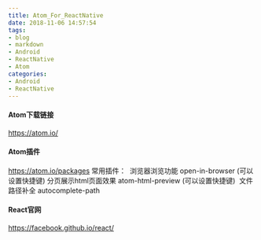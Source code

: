 ```yaml
---
title: Atom_For_ReactNative
date: 2018-11-06 14:57:54
tags:
- blog
- markdown
- Android
- ReactNative
- Atom
categories:
- Android
- ReactNative 
---
```


#### Atom下载链接
https://atom.io/

#### Atom插件
https://atom.io/packages
常用插件：
​	浏览器浏览功能 open-in-browser (可以设置快捷键)
​	分页展示html页面效果 atom-html-preview  (可以设置快捷键)
​	文件路径补全 autocomplete-path 
​	
#### React官网
https://facebook.github.io/react/

<!--more-->


